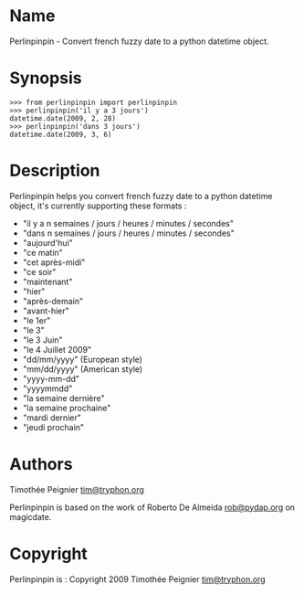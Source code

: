 Name
====

Perlinpinpin - Convert french fuzzy date to a python datetime object.

Synopsis
========

    >>> from perlinpinpin import perlinpinpin
    >>> perlinpinpin('il y a 3 jours')
    datetime.date(2009, 2, 28)
    >>> perlinpinpin('dans 3 jours')
    datetime.date(2009, 3, 6)

Description
===========

Perlinpinpin helps you convert french fuzzy date to a python datetime object, it's currently supporting these formats :

 * "il y a n semaines / jours / heures / minutes / secondes"
 * "dans n semaines / jours / heures / minutes / secondes"
 * "aujourd'hui"
 * "ce matin"
 * "cet après-midi"
 * "ce soir"
 * "maintenant"
 * "hier"
 * "après-demain"
 * "avant-hier"
 * "le 1er"
 * "le 3"
 * "le 3 Juin"
 * "le 4 Juillet 2009"
 * "dd/mm/yyyy" (European style)
 * "mm/dd/yyyy" (American style)
 * "yyyy-mm-dd"
 * "yyyymmdd"
 * "la semaine dernière"
 * "la semaine prochaine"
 * "mardi dernier"
 * "jeudi prochain"

Authors
=======

Timothée Peignier <tim@tryphon.org>

Perlinpinpin is based on the work of Roberto De Almeida <rob@pydap.org> on magicdate.

Copyright
=========

Perlinpinpin is : Copyright 2009 Timothée Peignier <tim@tryphon.org>